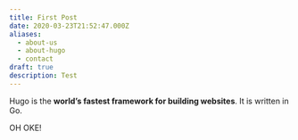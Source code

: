 ```yaml
---
title: First Post
date: 2020-03-23T21:52:47.000Z
aliases:
  - about-us
  - about-hugo
  - contact
draft: true
description: Test
---
```

Hugo is the **world’s fastest framework for building websites**. It is written in Go. 



OH OKE!